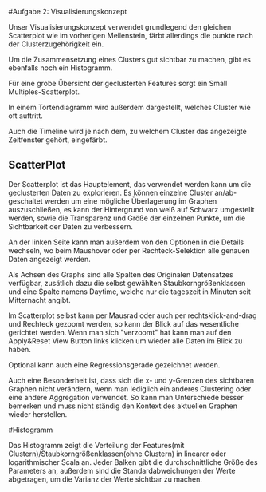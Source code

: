 #Aufgabe 2: Visualisierungskonzept

Unser Visualisierungskonzept verwendet grundlegend den gleichen Scatterplot wie im vorherigen Meilenstein, färbt 
allerdings die punkte nach der Clusterzugehörigkeit ein.

Um die Zusammensetzung eines Clusters gut sichtbar zu machen, gibt es ebenfalls noch ein Histogramm.

Für eine grobe Übersicht der geclusterten Features sorgt ein Small Multiples-Scatterplot.

In einem Tortendiagramm wird außerdem dargestellt, welches Cluster wie oft auftritt.

Auch die Timeline wird je nach dem, zu welchem Cluster das angezeigte Zeitfenster gehört, eingefärbt.

## ScatterPlot
Der Scatterplot ist das Hauptelement, das verwendet werden kann um die geclusterten Daten zu explorieren. Es können 
einzelne Cluster 
an/ab-geschaltet werden um eine mögliche Überlagerung im Graphen auszuschließen, es kann der Hintergrund von weiß auf
 Schwarz umgestellt werden, sowie die Transparenz und Größe der einzelnen Punkte, um die Sichtbarkeit der Daten zu 
 verbessern. 

An der linken Seite kann man außerdem von den Optionen in die Details wechseln, wo beim Maushover oder per 
Rechteck-Selektion alle genauen Daten angezeigt werden.

Als Achsen des Graphs sind alle Spalten des Originalen Datensatzes verfügbar, zusätlich dazu die selbst gewählten 
Staubkorngrößenklassen und eine Spalte namens Daytime, welche nur die tageszeit in Minuten seit Mitternacht angibt.

Im Scatterplot selbst kann per Mausrad oder auch per rechtsklick-and-drag und Rechteck gezoomt werden, so kann der 
Blick auf das wesentliche gerichtet werden.
Wenn man sich "verzoomt" hat kann man auf den Apply&Reset View Button links klicken um wieder alle Daten im Blick zu 
haben.

Optional kann auch eine Regressionsgerade gezeichnet werden.

Auch eine Besonderheit ist, dass sich die x- und y-Grenzen des sichtbaren Graphen nicht verändern, wenn man lediglich
 ein anderes Clustering oder eine andere Aggregation verwendet. So kann man Unterschiede besser bemerken und muss 
 nicht ständig den Kontext des aktuellen Graphen wieder herstellen.


#Histogramm

Das Histogramm zeigt die Verteilung der Features(mit Clustern)/Staubkorngrößenklassen(ohne Clustern)
in linearer oder logarithmischer Scala an. 
Jeder Balken gibt die durchschnittliche Größe des Parameters an, 
außerdem sind die Standardabweichungen der Werte abgetragen, um die Varianz der Werte sichtbar zu machen.

